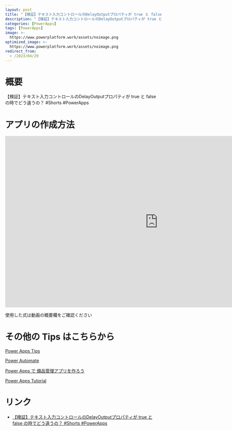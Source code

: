 ```yaml
---
layout: post
title: "【検証】テキスト入力コントロールのDelayOutputプロパティが true と false の時でどう違うの？ #Shorts #PowerApps"
description: "【検証】テキスト入力コントロールのDelayOutputプロパティが true と false の時でどう違うの？ #Shorts #PowerAppsを動画で分かりやすく解説"
categories: [PowerApps]
tags: [PowerApps]
image: >-
  https://www.powerplatform.work/assets/noimage.png
optimized_image: >-
  https://www.powerplatform.work/assets/noimage.png
redirect_from:
  - /2023/04/29
---
```



#  概要

【検証】テキスト入力コントロールのDelayOutputプロパティが true と false の時でどう違うの？ #Shorts #PowerApps


# アプリの作成方法

<iframe width="983" height="553" src="https://www.youtube.com/embed/AlJC9_5EtVI" title="YouTube video player" frameborder="0" allow="accelerometer; autoplay; clipboard-write; encrypted-media; gyroscope; picture-in-picture" allowfullscreen></iframe>


使用した式は動画の概要欄をご確認ください


# その他の Tips はこちらから

[Power Apps Tips](https://www.youtube.com/watch?v=VrAQf3JQ7yM&list=PLVhFi1fb3DqakSLVMn22DDcySXh9jtzi- )


[Power Automate](https://www.youtube.com/watch?v=-YnJYT0ASEM&list=PLVhFi1fb3Dqbzic6GieqnLFgD3aTj-eHA)


[Power Apps で 備品管理アプリを作ろう](https://www.youtube.com/playlist?list=PLVhFi1fb3DqZM3HKb8Hea6XEL96990Fyn)


[Power Apps Tutorial](https://www.youtube.com/playlist?list=PLVhFi1fb3DqalxpL974VvAJvV4iWoSbe_)


# リンク


- [【検証】テキスト入力コントロールのDelayOutputプロパティが true と false の時でどう違うの？ #Shorts #PowerApps](https://www.youtube.com/watch?v=AlJC9_5EtVI)

